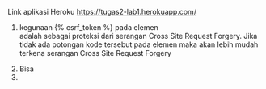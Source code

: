 Link aplikasi Heroku https://tugas2-lab1.herokuapp.com/
1. kegunaan {% csrf_token %} pada elemen <form> adalah sebagai proteksi dari serangan Cross Site Request Forgery. Jika tidak ada potongan kode tersebut pada elemen <form> maka akan lebih mudah terkena serangan Cross Site Request Forgery
2. 
   Bisa
3. 
